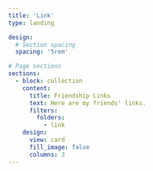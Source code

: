 ```yaml
---
title: 'Link'
type: landing

design:
  # Section spacing
  spacing: '5rem'

# Page sections
sections:
  - block: collection
    content:
      title: Friendship Links
      text: Here are my friends' links.
      filters:
        folders:
          - link
    design:
      view: card
      fill_image: false
      columns: 3
---
```


